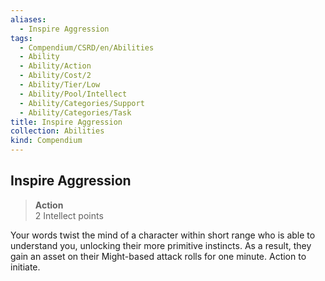 ```yaml
---
aliases:
  - Inspire Aggression
tags:
  - Compendium/CSRD/en/Abilities
  - Ability
  - Ability/Action
  - Ability/Cost/2
  - Ability/Tier/Low
  - Ability/Pool/Intellect
  - Ability/Categories/Support
  - Ability/Categories/Task
title: Inspire Aggression
collection: Abilities
kind: Compendium
---
```

## Inspire Aggression  
>**Action**  
>2 Intellect points
  
Your words twist the mind of a character within short range who is able to understand you, unlocking their more primitive instincts. As a result, they gain an asset on their Might-based attack rolls for one minute. Action to initiate.